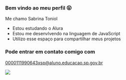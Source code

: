 ### Bem vindo ao meu perfil 😝

Me chamo Sabrina Toniol

- Estou estudando o Alura
- Estou me desenvlvendo na linguagem de JavaScript
- Utilizo esse espaço para compartilhar meus projetos

### Pode entrar em contato comigo com

0000111990643xsp@aluno.educacao.sp.gov.br

![](https://media.tenor.com/bCfpwMjfAi0AAAAM/cat-typing.gif)

